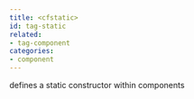 ```yaml
---
title: <cfstatic>
id: tag-static
related:
- tag-component
categories:
- component
---
```


defines a static constructor within components

